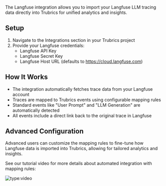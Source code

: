 The Langfuse integration allows you to import your Langfuse LLM tracing data directly into Trubrics for unified analytics and insights.

## Setup

1. Navigate to the Integrations section in your Trubrics project
2. Provide your Langfuse credentials:
   - Langfuse API Key
   - Langfuse Secret Key
   - Langfuse Host URL (defaults to https://cloud.langfuse.com)

## How It Works

- The integration automatically fetches trace data from your Langfuse account
- Traces are mapped to Trubrics events using configurable mapping rules
- Standard events like "User Prompt" and "LLM Generation" are automatically detected
- All events include a direct link back to the original trace in Langfuse


## Advanced Configuration

Advanced users can customize the mapping rules to fine-tune how Langfuse data is imported into Trubrics, allowing for tailored analytics and insights.

See our tutorial video for more details about automated integration with mapping rules:

![type:video](https://www.loom.com/embed/cd2d31d2edd1454d9a2169c578b59467?sid=75a7559a-3efa-411c-b520-c9b3a57bce6b)